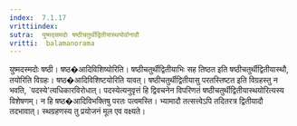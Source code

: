 ```yaml
---
index:  7.1.17
vrittiindex: 
sutra:  युष्मद्समदोः षष्ठीचतुर्थीद्वितीयास्थयोर्वानावौ
vritti:  balamanorama 
---
```


युष्मदस्मदोः षष्ठी। षष्ठ�आदिविशिष्योरिति। षष्ठीचतुर्थीद्वितीयाभिः सह तिष्ठत इति षष्ठीचतुर्थीद्वितीयास्थौ, तयोरिति विग्रहः। षष्ठ�आदिविशिष्टयोरिति यावत्। षष्ठीचतुर्थीद्वितीयासु परतस्तिष्टत इति विग्रहस्तु न भवति, `पदस्ये'त्यधिकारविरोधात्। पदस्येत्यनुवृत्तं हि द्विवचनेन विपरिणतं षष्ठीचतुर्थीद्वितीयास्थयोरित्यस्य विशेषणम्। न हि षष्ठ�आदिविभक्तिषु परतः पत्वमस्ति। भ्यामादौ तत्सत्त्वेऽपि तदितरत्र द्वितीयादौ तदभावात्। स्थग्रहणस्य तु प्रयोजनं मूल एव वक्ष्यते। 

